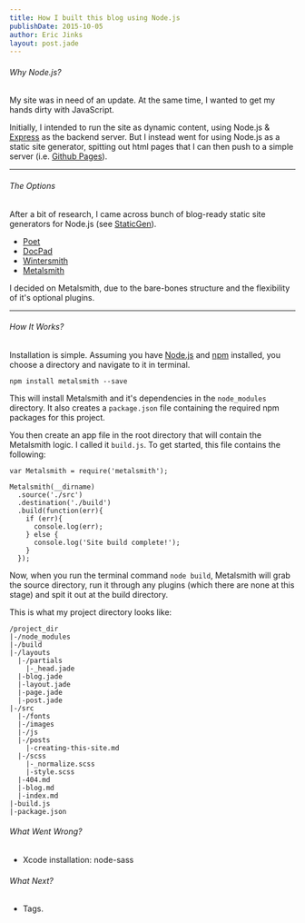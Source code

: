 ```yaml
---
title: How I built this blog using Node.js
publishDate: 2015-10-05
author: Eric Jinks
layout: post.jade
---
```

###### Why Node.js?
My site was in need of an update. At the same time, I wanted to get my hands dirty with JavaScript.

Initially, I intended to run the site as dynamic content, using Node.js & [Express](http://expressjs.com) as the backend server. But I instead went for using Node.js as a static site generator, spitting out html pages that I can then push to a simple server (i.e. [Github Pages](http://pages.github.com)).
***
###### The Options
After a bit of research, I came across bunch of blog-ready static site generators for Node.js (see [StaticGen](https://www.staticgen.com/)).
- [Poet](http://jsantell.github.io/poet/)
- [DocPad](http://docpad.org/)
- [Wintersmith](http://wintersmith.io/)
- [Metalsmith](http://www.metalsmith.io/)

I decided on Metalsmith, due to the bare-bones structure and the flexibility of it's optional plugins.
***
###### How It Works?
Installation is simple. Assuming you have [Node.js](http://nodejs.org) and [npm](http://npmjs.com) installed, you choose a directory and navigate to it in terminal.

    npm install metalsmith --save

This will install Metalsmith and it's dependencies in the `node_modules` directory. It also creates a `package.json` file containing the required npm packages for this project.

You then create an app file in the root directory that will contain the Metalsmith logic. I called it `build.js`. To get started, this file contains the following:

    var Metalsmith = require('metalsmith');

    Metalsmith(__dirname)
      .source('./src')
      .destination('./build')
      .build(function(err){
        if (err){
          console.log(err);
        } else {
          console.log('Site build complete!');
        }
      });

Now, when you run the terminal command `node build`, Metalsmith will grab the source directory, run it through any plugins (which there are none at this stage) and spit it out at the build directory.

This is what my project directory looks like:

    /project_dir
    |-/node_modules
    |-/build
    |-/layouts
      |-/partials
        |-_head.jade
      |-blog.jade
      |-layout.jade
      |-page.jade
      |-post.jade
    |-/src
      |-/fonts
      |-/images
      |-/js
      |-/posts
        |-creating-this-site.md
      |-/scss
        |-_normalize.scss
        |-style.scss
      |-404.md
      |-blog.md
      |-index.md
    |-build.js
    |-package.json


###### What Went Wrong?

- Xcode installation: node-sass

###### What Next?

- Tags.
